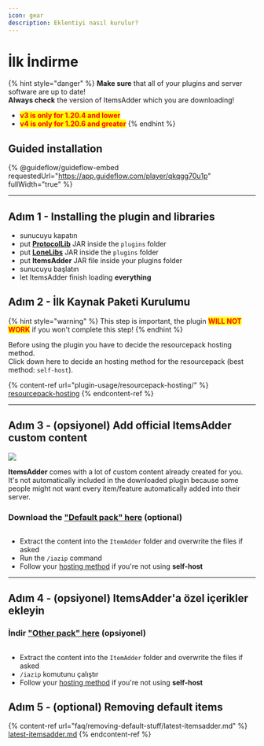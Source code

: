 ```yaml
---
icon: gear
description: Eklentiyi nasıl kurulur?
---
```


# İlk İndirme

{% hint style="danger" %}
**Make sure** that all of your plugins and server software are up to date!\
**Always check** the version of ItemsAdder which you are downloading!

* <mark style="color:red;">**v3 is only for 1.20.4 and lower**</mark>
* <mark style="color:red;">**v4 is only for 1.20.6 and greater**</mark>
{% endhint %}

## Guided installation

{% @guideflow/guideflow-embed requestedUrl="https://app.guideflow.com/player/qkqgg70u1p" fullWidth="true" %}

***

## Adım 1 - Installing the plugin and libraries

* sunucuyu kapatın
* put [**ProtocolLib**](https://ci.dmulloy2.net/job/ProtocolLib/lastSuccessfulBuild/) JAR inside the `plugins` folder
* put [**LoneLibs**](https://www.spigotmc.org/resources/lonelibs.75974/) JAR inside the `plugins` folder
* put **ItemsAdder** JAR file inside your plugins folder
* sunucuyu başlatın
* let ItemsAdder finish loading **everything**

## Adım 2 - İlk Kaynak Paketi Kurulumu

{% hint style="warning" %}
This step is important, the plugin <mark style="color:red;">**WILL NOT WORK**</mark> if you won't complete this step!
{% endhint %}

Before using the plugin you have to decide the resourcepack hosting method.\
Click down here to decide an hosting method for the resourcepack (best method: `self-host`).

{% content-ref url="plugin-usage/resourcepack-hosting/" %}
[resourcepack-hosting](plugin-usage/resourcepack-hosting/)
{% endcontent-ref %}

***

## Adım 3 - (opsiyonel) Add official ItemsAdder custom content

![](.gitbook/assets/items\_showcase\_gif.apng)

**ItemsAdder** comes with a lot of custom content already created for you.\
It's not automatically included in the downloaded plugin because some people might not want every item/feature automatically added into their server.

### Download the ["Default pack" here](https://github.com/ItemsAdder/DefaultPack/releases/latest) (optional)

<div align="left">

<img src=".gitbook/assets/image (47).png" alt="">

</div>

* Extract the content into the `ItemAdder` folder and overwrite the files if asked
* Run the `/iazip` command
* Follow your [hosting method](plugin-usage/resourcepack-hosting/) if you're not using **self-host**

***

## Adım 4 - (opsiyonel) ItemsAdder'a özel içerikler ekleyin

### İndir ["Other pack" here](https://github.com/ItemsAdder/OtherPacks/releases/latest) (opsiyonel)

<div align="left">

<img src=".gitbook/assets/image (50).png" alt="">

</div>

* Extract the content into the `ItemAdder` folder and overwrite the files if asked
* `/iazip` komutunu çalıştır
* Follow your [hosting method](plugin-usage/resourcepack-hosting/) if you're not using **self-host**

## Adım 5 - (optional) Removing default items

{% content-ref url="faq/removing-default-stuff/latest-itemsadder.md" %}
[latest-itemsadder.md](faq/removing-default-stuff/latest-itemsadder.md)
{% endcontent-ref %}
